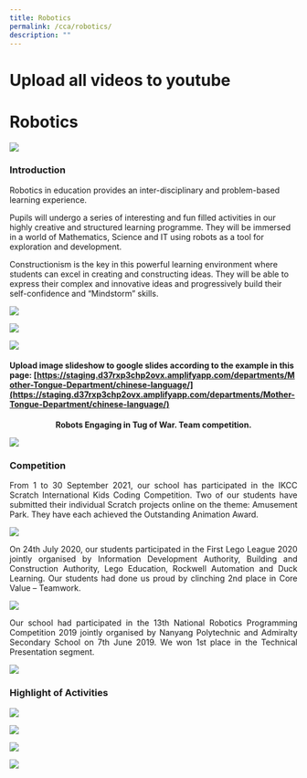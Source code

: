 ```yaml
---
title: Robotics
permalink: /cca/robotics/
description: ""
---
```

# Upload all videos to youtube
# Robotics

![](/images/Departments/PE,%20CCA%20and%20Aesthetics/Cca/Robotics/Slide1.jpg)

### Introduction

Robotics in education provides an inter-disciplinary and problem-based learning experience.  
  
Pupils will undergo a series of interesting and fun filled activities in our highly creative and structured learning programme. They will be immersed in a world of Mathematics, Science and IT using robots as a tool for exploration and development.  
  
Constructionism is the key in this powerful learning environment where students can excel in creating and constructing ideas. They will be able to express their complex and innovative ideas and progressively build their self-confidence and “Mindstorm” skills.

![](/images/Departments/PE,%20CCA%20and%20Aesthetics/Cca/Robotics/Slide2.jpg)

![](/images/Departments/PE,%20CCA%20and%20Aesthetics/Cca/Robotics/Schedule.jpg)

![](/images/Departments/PE,%20CCA%20and%20Aesthetics/Cca/Robotics/Leaders.jpg)

#### Upload image slideshow to google slides according to the example in this page: [https://staging.d37rxp3chp2ovx.amplifyapp.com/departments/Mother-Tongue-Department/chinese-language/](https://staging.d37rxp3chp2ovx.amplifyapp.com/departments/Mother-Tongue-Department/chinese-language/)

<p style="text-align: center;"><b>Robots Engaging in Tug of War. Team competition.</b></p>

![](/images/Departments/PE,%20CCA%20and%20Aesthetics/Cca/Robotics/Slide4.jpg)

### Competition

<p style="text-align: justify;">From 1 to 30 September 2021, our school has participated in the IKCC Scratch International Kids Coding Competition. Two of our students have submitted their individual Scratch projects online on the theme: Amusement Park. They have each achieved the Outstanding Animation Award.</p>

![](/images/Departments/PE,%20CCA%20and%20Aesthetics/Cca/Robotics/CCARobotics.jpg)

<p style="text-align: justify;">On 24th July 2020, our students participated in the First Lego League 2020 jointly organised by Information Development Authority, Building and Construction Authority, Lego Education, Rockwell Automation and Duck Learning. Our students had done us proud by clinching 2nd place in Core Value – Teamwork.</p>

![](/images/Departments/PE,%20CCA%20and%20Aesthetics/Cca/Robotics/Slide1%20(1).jpg)

<p style="text-align: justify;">Our school had participated in the 13th National Robotics Programming Competition 2019 jointly organised by Nanyang Polytechnic and Admiralty Secondary School on 7th June 2019. We won 1st place in the Technical Presentation segment.</p>

![](/images/Departments/PE,%20CCA%20and%20Aesthetics/Cca/Robotics/Slides2.jpg)

### Highlight of Activities

![](/images/Departments/PE,%20CCA%20and%20Aesthetics/Cca/Robotics/Slide3.jpg)

![](/images/Departments/PE,%20CCA%20and%20Aesthetics/Cca/Robotics/Slide4%20(1).jpg)

![](/images/Departments/PE,%20CCA%20and%20Aesthetics/Cca/Robotics/Slide5.jpg)

![](/images/Departments/PE,%20CCA%20and%20Aesthetics/Cca/Robotics/Slides6.jpg)
